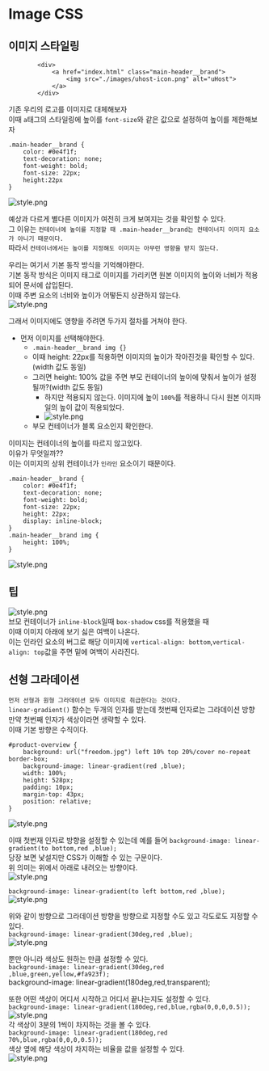 # Image CSS
## 이미지 스타일링
```
        <div>
            <a href="index.html" class="main-header__brand">
                <img src="./images/uhost-icon.png" alt="uHost">
            </a>
        </div>
```
기존 우리의 로고를 이미지로 대체해보자  
이때  `a`태그의 스타일링에 높이를 `font-size`와 같은 값으로 설정하여 높이를 제한해보자
```
.main-header__brand {
    color: #0e4f1f;
    text-decoration: none;
    font-weight: bold;
    font-size: 22px;
    height:22px
}
```  
![style.png](css_image/style.png)  
  
예상과 다르게 별다른 이미지가 여전히 크게 보여지는 것을 확인할 수 있다.  
그 이유는 `컨테이너에 높이를 지정할 때 .main-header__brand는 컨테이너지 이미지 요소가 아니기 때문이다.`  
따라서 `컨테이너에서는 높이를 지정해도 이미지는 아무런 영향을 받지 않는다.`  
  
우리는 여기서 기본 동작 방식을 기억해야한다.  
기본 동작 방식은 이미지 태그로 이미지를 가리키면 원본 이미지의 높이와 너비가 적용되어 문서에 삽입된다.  
이때 주변 요소의 너비와 높이가 어떻든지 상관하지 않는다.  
![style.png](css_image/2.style.png)  
  
그래서 이미지에도 영향을 주려면 두가지 절차를 거쳐야 한다.
* 먼저 이미지를 선택해야한다.
   * `.main-header__brand img {}`
   * 이때 height: 22px를 적용하면 이미지의 높이가 작아진것을 확인할 수 있다.(width 값도 동일)
   * 그러면 height: 100% 값을 주면 부모 컨테이너의 높이에 맞춰서 높이가 설정될까?(width 값도 동일)
     * 하지만 적용되지 않는다. 이미지에 높이 `100%`를 적용하니 다시 원본 이지파일의 높이 값이 적용되었다.
     * ![style.png](css_image/style.png)  
   * 부모 컨테이너가 블록 요소인지 확인한다.
  
이미지는 컨테이너의 높이를 따르지 않고있다.  
이유가 무엇일까??  
이는 이미지의 상위 컨테이너가 `인라인` 요소이기 때문이다.

```
.main-header__brand {
    color: #0e4f1f;
    text-decoration: none;
    font-weight: bold;
    font-size: 22px;
    height: 22px;
    display: inline-block;
}
.main-header__brand img {
    height: 100%;
}

```
![style.png](css_image/3.style.png)  
  
  
## 팁
![style.png](css_image/top.png)  
브모 컨테이너가 `inline-block`일때 `box-shadow` css를 적용했을 때  
이때 이미지 아래에 보기 싫은 여백이 나온다.  
이는 인라인 요소의 버그로 해당 이미지에 `vertical-align: bottom`,`vertical-align: top`값을 주면 밑에 여백이 사라진다.  
  
## 선형 그라데이션
`먼저 선형과 원형 그라데이션 모두 이미지로 취급한다는 것이다.`  
`linear-gradient()` 함수는 두개의 인자를 받는데 첫번째 인자로는 그라데이션 방향  
만약 첫번째 인자가 색상이라면 생략할 수 있다.  
이때 기본 방향은 수직이다.
```
#product-overview {
    background: url("freedom.jpg") left 10% top 20%/cover no-repeat border-box;
    background-image: linear-gradient(red ,blue);
    width: 100%;
    height: 528px;
    padding: 10px;
    margin-top: 43px;
    position: relative;
}
```
![style.png](css_image/gradient.png)  
  
이때 첫번재 인자로 방향을 설정할 수 있는데 예를 들어 `background-image: linear-gradient(to bottom,red ,blue);`  
당장 보면 낯설지만 CSS가 이해할 수 있는 구문이다.  
위 의미는 위에서 아래로 내려오는 방향이다.  
![style.png](css_image/2.gradient.png)  
  
`background-image: linear-gradient(to left bottom,red ,blue);`  
![style.png](css_image/2.gradient.png)  
  
위와 같이 방향으로 그라데이션 방향을 방향으로 지정할 수도 있고 각도로도 지정할 수 있다.  
`background-image: linear-gradient(30deg,red ,blue);`  
![style.png](css_image/3.gradient.png)  
  
뿐만 아니라 색상도 원하는 만큼 설정할 수 있다.  
`background-image: linear-gradient(30deg,red ,blue,green,yellow,#fa923f);`  
background-image: linear-gradient(180deg,red,transparent);  
  
또한 어떤 색상이 어디서 시작하고 어디서 끝나는지도 설정할 수 있다.  
`background-image: linear-gradient(180deg,red,blue,rgba(0,0,0,0.5));`  
![style.png](css_image/5.gradient.png)  
각 색상이 3분의 1씩이 차지하는 것을 볼 수 있다.  
`background-image: linear-gradient(180deg,red 70%,blue,rgba(0,0,0,0.5));`  
색상 옆에 해당 색상이 차지하는 비율을 값을 설정할 수 있다.  
![style.png](css_image/6.gradient.png)  

